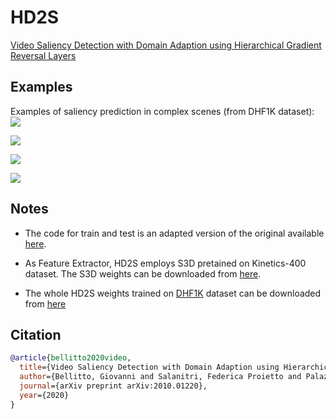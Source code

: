 # HD2S
[Video Saliency Detection with Domain Adaption using Hierarchical Gradient Reversal Layers](https://arxiv.org/abs/2010.01220)

## Examples
Examples of saliency prediction in complex scenes (from DHF1K dataset):
![](gif/0648.gif)

![](gif/0692.gif)

![](gif/0685.gif)

![](gif/0698.gif)

## Notes

- The code for train and test is an adapted version of the original available [here](https://github.com/MichiganCOG/TASED-Net).

- As Feature Extractor, HD2S employs S3D pretained on Kinetics-400 dataset. The S3D weights can be downloaded from [here](https://github.com/kylemin/S3D).

- The whole HD2S weights trained on [DHF1K](https://mmcheng.net/videosal/) dataset can be downloaded from [here](https://studentiunict-my.sharepoint.com/:u:/g/personal/uni307680_studium_unict_it/EVyDIERfwcdOnAF84v1b1VQBlDNxxhOdI-nAIafqwVV7Lg?download=1)

## Citation
```bibtex
@article{bellitto2020video,
  title={Video Saliency Detection with Domain Adaption using Hierarchical Gradient Reversal Layers},
  author={Bellitto, Giovanni and Salanitri, Federica Proietto and Palazzo, Simone and Rundo, Francesco and Giordano, Daniela and Spampinato, Concetto},
  journal={arXiv preprint arXiv:2010.01220},
  year={2020}
}
```


